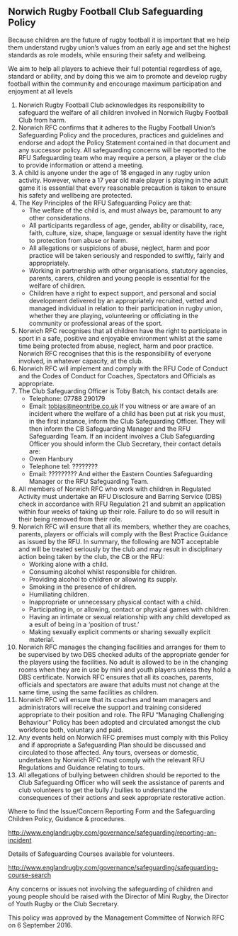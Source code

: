 ## Norwich Rugby Football Club Safeguarding Policy

Because children are the future of rugby football it is important that we help them understand rugby union’s values from an early age and set the highest standards as role models, while ensuring their safety and wellbeing.

We aim to help all players to achieve their full potential regardless of age, standard or ability, and by doing this we aim to promote and develop rugby football within the community and encourage maximum participation and enjoyment at all levels

1. Norwich Rugby Football Club acknowledges its responsibility to safeguard the welfare of all children involved in Norwich Rugby Football Club from harm.
1. Norwich RFC confirms that it adheres to the Rugby Football Union’s Safeguarding Policy and the procedures, practices and guidelines and endorse and adopt the Policy Statement contained in that document and any successor policy. All safeguarding concerns will be reported to the RFU Safeguarding team who may require a person, a player or the club to provide information or attend a meeting.
1. A child is anyone under the age of 18 engaged in any rugby union activity.  However, where a 17 year old male player is playing in the adult game it is essential that every reasonable precaution is taken to ensure his safety and wellbeing are protected.
1. The Key Principles of the RFU Safeguarding Policy are that:
    * The welfare of the child is, and must always be, paramount to any other considerations.
    * All participants regardless of age, gender, ability or disability, race, faith, culture, size, shape, language or sexual identity have the right to protection from abuse or harm.
    * All allegations or suspicions of abuse, neglect, harm and poor practice will be taken seriously and responded to swiftly, fairly and appropriately.
    * Working in partnership with other organisations, statutory agencies, parents, carers, children and young people is essential for the welfare of children.
    * Children have a right to expect support, and personal and social development delivered by an appropriately recruited, vetted and managed individual in relation to their participation in rugby union, whether they are playing, volunteering or officiating in the community or professional areas of the sport.
1. Norwich RFC recognises that all children have the right to participate in sport in a safe, positive and enjoyable environment whilst at the same time being protected from abuse, neglect, harm and poor practice.  Norwich RFC recognises that this is the responsibility of everyone involved, in whatever capacity, at the club.
1. Norwich RFC will implement and comply with the RFU Code of Conduct and the Codes of Conduct for Coaches, Spectators and Officials as appropriate.
1. The Club Safeguarding Officer is Toby Batch, his contact details are:
   * Telephone: 07788 290179
   * Email: tobias@neontribe.co.uk
If you witness or are aware of an incident where the welfare of a child has been put at risk you must, in the first instance, inform the Club Safeguarding Officer.  They will then inform the CB Safeguarding Manager and the RFU Safeguarding Team.  If an incident involves a Club Safeguarding Officer you should inform the Club Secretary, their contact details are:
   * Owen Hanbury
   * Telephone tel: ????????
   * Email: ?????????
And either the Eastern Counties Safeguarding Manager or the RFU Safeguarding Team.
3. All members of Norwich RFC who work with children in Regulated Activity must undertake an RFU Disclosure and Barring Service (DBS) check in accordance with RFU Regulation 21 and submit an application within four weeks of taking up their role. Failure to do so will result in their being removed from their role.
4.  Norwich RFC will ensure that all its members, whether they are coaches, parents, players or officials will comply with the Best Practice Guidance as issued by the RFU.  In summary, the following are NOT acceptable and will be treated seriously by the club and may result in disciplinary action being taken by the club, the CB or the RFU:
    * Working alone with a child.
    * Consuming alcohol whilst responsible for children.
    * Providing alcohol to children or allowing its supply.
    * Smoking in the presence of children.
    * Humiliating children.
    * Inappropriate or unnecessary physical contact with a child.
    * Participating in, or allowing, contact or physical games with children.
    * Having an intimate or sexual relationship with any child developed as a esult of being in a ‘position of trust.’
    * Making sexually explicit comments or sharing sexually explicit material.
5. Norwich RFC manages the changing facilities and arranges for them to be supervised by two DBS checked adults of the appropriate gender for the players using the facilities.  No adult is allowed to be in the changing rooms when they are in use by mini and youth players unless they hold a DBS certificate. Norwich RFC ensures that all its coaches, parents, officials and spectators are aware that adults must not change at the same time, using the same facilities as children.
6. Norwich RFC will ensure that its coaches and team managers and administrators will receive the support and training considered appropriate to their position and role.  The RFU “Managing Challenging Behaviour” Policy has been adopted and circulated amongst the club workforce both, voluntary and paid.
7. Any events held on Norwich RFC premises must comply with this Policy and if appropriate a Safeguarding Plan should be discussed and circulated to those affected.  Any tours, overseas or domestic, undertaken by Norwich RFC must comply with the relevant RFU Regulations and Guidance relating to tours.
8. All allegations of bullying between children should be reported to the Club Safeguarding Officer who will seek the assistance of parents and club volunteers to get the bully / bullies to understand the consequences of their actions and seek appropriate restorative action.

Where to find the Issue/Concern Reporting Form and the Safeguarding Children Policy, Guidance & procedures.

http://www.englandrugby.com/governance/safeguarding/reporting-an-incident

Details of Safeguarding Courses available for volunteers.

http://www.englandrugby.com/governance/safeguarding/safeguarding-course-search

Any concerns or issues not involving the safeguarding of children and young people should be raised with the Director of Mini Rugby, the Director of Youth Rugby or the Club Secretary.

This policy was approved by the Management Committee of Norwich RFC on 6 September 2016.
